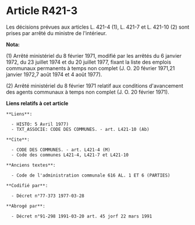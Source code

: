 # Article R421-3

Les décisions prévues aux articles L. 421-4 (1), L. 421-7 et L. 421-10 (2) sont prises par arrêté du ministre de l'intérieur.

**Nota:**

(1) Arrêté ministériel du 8 février 1971, modifié par les arrêtés du 6 janvier 1972, du 23 juillet 1974 et du 20 juillet
1977, fixant la liste des emplois communaux permanents à temps non complet (J. O. 20 février 1971,21 janvier 1972,7 août 1974
et 4 août 1977). 

(2) Arrêté ministériel du 8 février 1971 relatif aux conditions d'avancement des agents communaux à temps non complet (J. O.
20 février 1971).

**Liens relatifs à cet article**

	**Liens**:

	  - HISTO: 5 Avril 1977)
	  - TXT_ASSOCIE: CODE DES COMMUNES. - art. L421-10 (Ab)

	**Cite**:

	  - CODE DES COMMUNES. - art. L421-4 (M)
	  - Code des communes L421-4, L421-7 et L421-10

	**Anciens textes**:

	  - Code de l'administration communale 616 AL. 1 ET 6 (PARTIES)

	**Codifié par**:

	  - Décret n°77-373 1977-03-28

	**Abrogé par**:

	  - Décret n°91-298 1991-03-20 art. 45 jorf 22 mars 1991
